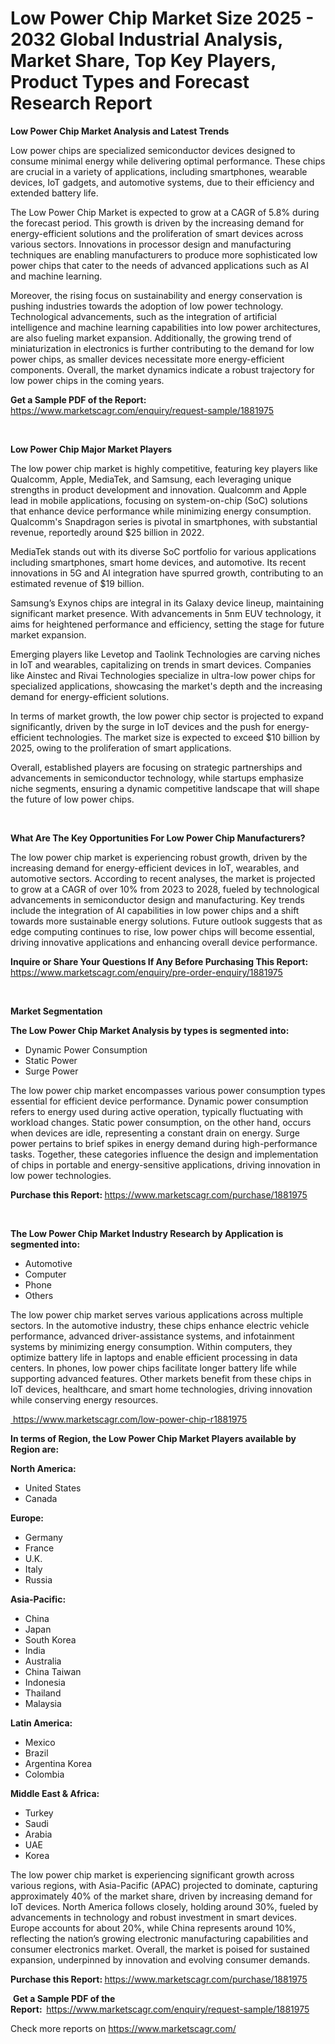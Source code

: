 <p><h1>Low Power Chip Market Size 2025 - 2032 Global Industrial Analysis, Market Share, Top Key Players, Product Types and Forecast Research Report</h1></p><p><strong>Low Power Chip Market Analysis and Latest Trends</strong></p>
<p><p>Low power chips are specialized semiconductor devices designed to consume minimal energy while delivering optimal performance. These chips are crucial in a variety of applications, including smartphones, wearable devices, IoT gadgets, and automotive systems, due to their efficiency and extended battery life.</p><p>The Low Power Chip Market is expected to grow at a CAGR of 5.8% during the forecast period. This growth is driven by the increasing demand for energy-efficient solutions and the proliferation of smart devices across various sectors. Innovations in processor design and manufacturing techniques are enabling manufacturers to produce more sophisticated low power chips that cater to the needs of advanced applications such as AI and machine learning.</p><p>Moreover, the rising focus on sustainability and energy conservation is pushing industries towards the adoption of low power technology. Technological advancements, such as the integration of artificial intelligence and machine learning capabilities into low power architectures, are also fueling market expansion. Additionally, the growing trend of miniaturization in electronics is further contributing to the demand for low power chips, as smaller devices necessitate more energy-efficient components. Overall, the market dynamics indicate a robust trajectory for low power chips in the coming years.</p></p>
<p><strong>Get a Sample PDF of the Report:&nbsp;</strong> <a href="https://www.marketscagr.com/enquiry/request-sample/1881975?utm_campaign=3075&utm_medium=2&utm_source=Github&utm_content=ia&utm_term=06042025&utm_id=low-power-chip">https://www.marketscagr.com/enquiry/request-sample/1881975</a></p>
<p>&nbsp;</p>
<p><strong>Low Power Chip Major Market Players</strong></p>
<p><p>The low power chip market is highly competitive, featuring key players like Qualcomm, Apple, MediaTek, and Samsung, each leveraging unique strengths in product development and innovation. Qualcomm and Apple lead in mobile applications, focusing on system-on-chip (SoC) solutions that enhance device performance while minimizing energy consumption. Qualcomm's Snapdragon series is pivotal in smartphones, with substantial revenue, reportedly around $25 billion in 2022.</p><p>MediaTek stands out with its diverse SoC portfolio for various applications including smartphones, smart home devices, and automotive. Its recent innovations in 5G and AI integration have spurred growth, contributing to an estimated revenue of $19 billion.</p><p>Samsung’s Exynos chips are integral in its Galaxy device lineup, maintaining significant market presence. With advancements in 5nm EUV technology, it aims for heightened performance and efficiency, setting the stage for future market expansion.</p><p>Emerging players like Levetop and Taolink Technologies are carving niches in IoT and wearables, capitalizing on trends in smart devices. Companies like Ainstec and Rivai Technologies specialize in ultra-low power chips for specialized applications, showcasing the market's depth and the increasing demand for energy-efficient solutions.</p><p>In terms of market growth, the low power chip sector is projected to expand significantly, driven by the surge in IoT devices and the push for energy-efficient technologies. The market size is expected to exceed $10 billion by 2025, owing to the proliferation of smart applications.</p><p>Overall, established players are focusing on strategic partnerships and advancements in semiconductor technology, while startups emphasize niche segments, ensuring a dynamic competitive landscape that will shape the future of low power chips.</p></p>
<p>&nbsp;</p>
<p><strong>What Are The Key Opportunities For Low Power Chip Manufacturers?</strong></p>
<p><p>The low power chip market is experiencing robust growth, driven by the increasing demand for energy-efficient devices in IoT, wearables, and automotive sectors. According to recent analyses, the market is projected to grow at a CAGR of over 10% from 2023 to 2028, fueled by technological advancements in semiconductor design and manufacturing. Key trends include the integration of AI capabilities in low power chips and a shift towards more sustainable energy solutions. Future outlook suggests that as edge computing continues to rise, low power chips will become essential, driving innovative applications and enhancing overall device performance.</p></p>
<p><strong>Inquire or Share Your Questions If Any Before Purchasing This Report:</strong> <a href="https://www.marketscagr.com/enquiry/pre-order-enquiry/1881975?utm_campaign=3075&utm_medium=2&utm_source=Github&utm_content=ia&utm_term=06042025&utm_id=low-power-chip">https://www.marketscagr.com/enquiry/pre-order-enquiry/1881975</a></p>
<p>&nbsp;</p>
<p><strong>Market Segmentation</strong></p>
<p><strong>The Low Power Chip Market Analysis by types is segmented into:</strong></p>
<p><ul><li>Dynamic Power Consumption</li><li>Static Power</li><li>Surge Power</li></ul></p>
<p><p>The low power chip market encompasses various power consumption types essential for efficient device performance. Dynamic power consumption refers to energy used during active operation, typically fluctuating with workload changes. Static power consumption, on the other hand, occurs when devices are idle, representing a constant drain on energy. Surge power pertains to brief spikes in energy demand during high-performance tasks. Together, these categories influence the design and implementation of chips in portable and energy-sensitive applications, driving innovation in low power technologies.</p></p>
<p><strong>Purchase this Report:&nbsp;</strong><a href="https://www.marketscagr.com/purchase/1881975?utm_campaign=3075&utm_medium=2&utm_source=Github&utm_content=ia&utm_term=06042025&utm_id=low-power-chip">https://www.marketscagr.com/purchase/1881975</a></p>
<p>&nbsp;</p>
<p><strong>The Low Power Chip Market Industry Research by Application is segmented into:</strong></p>
<p><ul><li>Automotive</li><li>Computer</li><li>Phone</li><li>Others</li></ul></p>
<p><p>The low power chip market serves various applications across multiple sectors. In the automotive industry, these chips enhance electric vehicle performance, advanced driver-assistance systems, and infotainment systems by minimizing energy consumption. Within computers, they optimize battery life in laptops and enable efficient processing in data centers. In phones, low power chips facilitate longer battery life while supporting advanced features. Other markets benefit from these chips in IoT devices, healthcare, and smart home technologies, driving innovation while conserving energy resources.</p></p>
<p><a href="https://www.marketscagr.com/low-power-chip-r1881975?utm_campaign=3075&utm_medium=2&utm_source=Github&utm_content=ia&utm_term=06042025&utm_id=low-power-chip">&nbsp;https://www.marketscagr.com/low-power-chip-r1881975</a></p>
<p><strong>In terms of Region, the Low Power Chip Market Players available by Region are:</strong></p>
<p>
    <p> <strong> North America: </strong>
        <ul>
            <li>United States</li>
            <li>Canada</li>
        </ul>
        </p> 
    <p> <strong> Europe: </strong>
        <ul>
            <li>Germany</li>
            <li>France</li>
            <li>U.K.</li>
            <li>Italy</li>
            <li>Russia</li>
        </ul>
        </p> 
    <p> <strong> Asia-Pacific: </strong>
        <ul>
            <li>China</li>
            <li>Japan</li>
            <li>South Korea</li>
            <li>India</li>
            <li>Australia</li>
            <li>China Taiwan</li>
            <li>Indonesia</li>
            <li>Thailand</li>
            <li>Malaysia</li>
        </ul>
        </p> 
    <p> <strong> Latin America: </strong>
        <ul>
            <li>Mexico</li>
            <li>Brazil</li>
            <li>Argentina Korea</li>
            <li>Colombia</li>
        </ul>
        </p> 
    <p> <strong> Middle East & Africa: </strong>
        <ul>
            <li>Turkey</li>
            <li>Saudi</li>
            <li>Arabia</li>
            <li>UAE</li>
            <li>Korea</li>
        </ul>
    </p>
    </p>
<p><p>The low power chip market is experiencing significant growth across various regions, with Asia-Pacific (APAC) projected to dominate, capturing approximately 40% of the market share, driven by increasing demand for IoT devices. North America follows closely, holding around 30%, fueled by advancements in technology and robust investment in smart devices. Europe accounts for about 20%, while China represents around 10%, reflecting the nation’s growing electronic manufacturing capabilities and consumer electronics market. Overall, the market is poised for sustained expansion, underpinned by innovation and evolving consumer demands.</p></p>
<p><strong>Purchase this Report: </strong><a href="https://www.marketscagr.com/purchase/1881975?utm_campaign=3075&utm_medium=2&utm_source=Github&utm_content=ia&utm_term=06042025&utm_id=low-power-chip">https://www.marketscagr.com/purchase/1881975</a></p>
<p>&nbsp;<strong>Get a Sample PDF of the Report:&nbsp;&nbsp;</strong><a href="https://www.marketscagr.com/enquiry/request-sample/1881975?utm_campaign=3075&utm_medium=2&utm_source=Github&utm_content=ia&utm_term=06042025&utm_id=low-power-chip">https://www.marketscagr.com/enquiry/request-sample/1881975</a></p>
<p><strong></strong></p>
<p>Check more reports on <a href="https://www.marketscagr.com/?utm_campaign=3075&utm_medium=2&utm_source=Github&utm_content=ia&utm_term=06042025&utm_id=low-power-chip">https://www.marketscagr.com/</a></p>